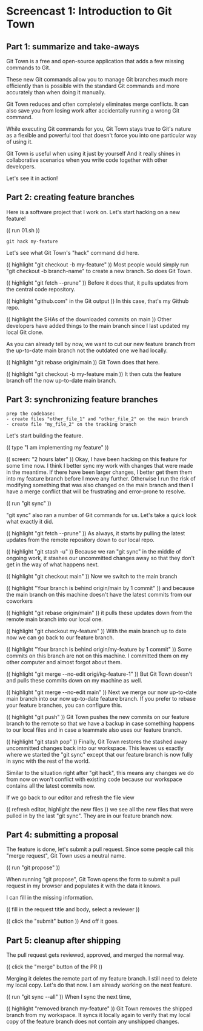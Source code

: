 # Screencast 1: Introduction to Git Town

## Part 1: summarize and take-aways

Git Town is a free and open-source application
that adds a few missing commands to Git.

These new Git commands allow you to manage Git branches
much more efficiently than is possible with the standard Git commands
and more accurately than when doing it manually.

Git Town reduces and often completely eliminates merge conflicts.
It can also save you from losing work
after accidentally running a wrong Git command.

While executing Git commands for you,
Git Town stays true to Git's nature
as a flexible and powerful tool
that doesn't force you into one particular way of using it.

Git Town is useful when using it just by yourself
And it really shines in collaborative scenarios
when you write code together with other developers.

Let's see it in action!

## Part 2: creating feature branches

Here is a software project that I work on.
Let's start hacking on a new feature!

(( run 01.sh ))

```
git hack my-feature
```

Let's see what Git Town's "hack" command did here.

(( highlight "git checkout -b my-feature" ))
Most people would simply run "git checkout -b branch-name" to create a new branch.
So does Git Town.

(( highlight "git fetch --prune" ))
Before it does that, it pulls updates from the central code repository.

(( highlight "github.com" in the Git output ))
In this case, that's my Github repo.

(( highlight the SHAs of the downloaded commits on main ))
Other developers have added things to the main branch since I last updated my local Git clone.

As you can already tell by now,
we want to cut our new feature branch from the up-to-date main branch
not the outdated one we had locally.

(( highlight "git rebase origin/main ))
Git Town does that here.

(( highlight "git checkout -b my-feature main ))
It then cuts the feature branch off the now up-to-date main branch.

## Part 3: synchronizing feature branches

``` 
prep the codebase:
- create files "other_file_1" and "other_file_2" on the main branch
- create file "my_file_2" on the tracking branch
```

Let's start building the feature.

(( type "I am implementing my feature" ))

(( screen: "2 hours later" ))
Okay, I have been hacking on this feature for some time now.
I think I better sync my work with changes that were made in the meantime.
If there have been larger changes,
I better get them them into my feature branch before I move any further.
Otherwise I run the risk of modifying something that was also changed on the main branch
and then I have a merge conflict that will be frustrating and error-prone to resolve.

(( run "git sync" ))

"git sync" also ran a number of Git commands for us.
Let's take a quick look what exactly it did.

(( highlight "git fetch --prune" ))
As always, it starts by pulling the latest updates
from the remote repository down to our local repo.

(( highlight "git stash -u" ))
Because we ran "git sync" in the middle of ongoing work,
it stashes our uncommitted changes away
so that they don't get in the way of what happens next.

(( highlight "git checkout main" ))
Now we switch to the main branch

(( highlight "Your branch is behind origin/main by 1 commit" ))
and because the main branch on this machine doesn't have the latest commits from our coworkers

(( highlight "git rebase origin/main" ))
it pulls these updates down from the remote main branch into our local one.

(( highlight "git checkout my-feature" ))
With the main branch up to date now
we can go back to our feature branch.

(( highlight "Your branch is behind origin/my-feature by 1 commit" ))
Some commits on this branch are not on this machine.
I committed them on my other computer and almost forgot about them.

(( highlight "git merge --no-edit origi/kg-feature-1" ))
But Git Town doesn't and pulls these commits down on my machine as well.

(( highlight "git merge --no-edit main" ))
Next we merge our now up-to-date main branch into our now up-to-date feature branch.
If you prefer to rebase your feature branches, you can configure this.

(( highlight "git push" ))
Git Town pushes the new commits on our feature branch to the remote
so that we have a backup in case something happens to our local files
and in case a teammate also uses our feature branch.

(( highlight "git stash pop" ))
Finally, Git Town restores the stashed away uncommitted changes back into our workspace.
This leaves us exactly where we started the "git sync"
except that our feature branch is now fully in sync with the rest of the world.

Similar to the situation right after "git hack",
this means any changes we do from now on
won't conflict with existing code
because our workspace contains all the latest commits now.

If we go back to our editor and refresh the file view

(( refresh editor, highlight the new files ))
we see all the new files that were pulled in by the last "git sync".
They are in our feature branch now.

## Part 4: submitting a proposal

The feature is done, let's submit a pull request.
Since some people call this "merge request", Git Town uses a neutral name.

(( run "git propose" ))

When running "git propose",
Git Town opens the form to submit a pull request in my browser
and populates it with the data it knows.

I can fill in the missing information.

(( fill in the request title and body, select a reviewer ))

(( click the "submit" button )) And off it goes.

## Part 5: cleanup after shipping

The pull request gets reviewed, approved, and merged the normal way.

(( click the "merge" button of the PR ))

Merging it deletes the remote part of my feature branch.
I still need to delete my local copy.
Let's do that now.
I am already working on the next feature.

(( run "git sync --all" ))
When I sync the next time,

(( highlight "removed branch my-feature" ))
Git Town removes the shipped branch from my workspace.
It syncs it locally again to verify
that my local copy of the feature branch does not contain any unshipped changes.
